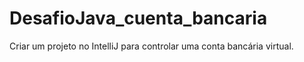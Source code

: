 # DesafioJava_cuenta_bancaria
 Criar um projeto no IntelliJ para controlar uma conta bancária virtual.
